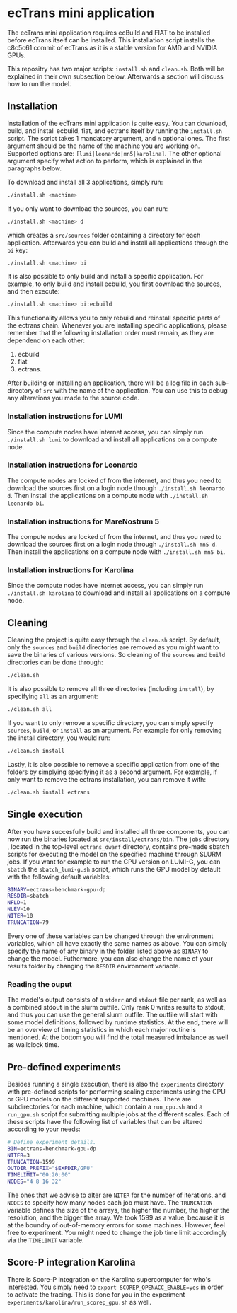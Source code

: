 # ecTrans mini application
The ecTrans mini application requires ecBuild and FIAT to be installed before 
ecTrans itself can be installed. This installation script installs the c8c5c61 
commit of ecTrans as it is a stable version for AMD and NVIDIA GPUs.

This repositry has two major scripts: `install.sh` and `clean.sh`. Both will
be explained in their own subsection below. Afterwards a section will discuss
how to run the model.

## Installation
Installation of the ecTrans mini application is quite easy. 
You can download, build, and install ecbuild, fiat, and ectrans itself by
running the `install.sh` script. The script takes 1 mandatory argument, and `n`
optional ones. The first argument should be the name of the machine you are 
working on. Supported options are: `[lumi|leonardo|mn5|karolina]`. The other
optional argument specify what action to perform, which is explained in the 
paragraphs below.

To download and install all 3 applications, simply run:

```bash
./install.sh <machine>
```

If you only want to download the sources, you can run:

```bash
./install.sh <machine> d
```

which creates a `src/sources` folder containing a directory for each
application. Afterwards you can build and install all applications through the
`bi` key:

```bash
./install.sh <machine> bi
```

It is also possible to only build and install a specific application. 
For example, to only build and install ecbuild, you first download the sources, 
and then execute:

```bash
./install.sh <machine> bi:ecbuild
```

This functionality allows you to only rebuild and reinstall specific parts
of the ectrans chain. Whenever you are installing specific applications, please
remember that the following installation order must remain, as they are 
dependend on each other:

1. ecbuild
2. fiat
3. ectrans.

After building or installing an application, there will be a log file in each
sub-directory of `src` with the name of the application. You can use
this to debug any alterations you made to the source code.

### Installation instructions for LUMI
Since the compute nodes have internet access, you can simply run 
`./install.sh lumi` to download and install all applications on a compute node.

### Installation instructions for Leonardo
The compute nodes are locked of from the internet, and thus you need to download
the sources first on a login node through `./install.sh leonardo d`. Then 
install the applications on a compute node with `./install.sh leonardo bi`.

### Installation instructions for MareNostrum 5
The compute nodes are locked of from the internet, and thus you need to download
the sources first on a login node through `./install.sh mn5 d`. Then install the
applications on a compute node with `./install.sh mn5 bi`.

### Installation instructions for Karolina
Since the compute nodes have internet access, you can simply run 
`./install.sh karolina` to download and install all applications on a compute 
node.


## Cleaning
Cleaning the project is quite easy through the `clean.sh` script. By default,
only the `sources` and `build` directories are removed as you might want to save
the binaries of various versions. So cleaning of the `sources` and `build` 
directories can be done through:

```bash
./clean.sh
```

It is also possible to remove all three directories (including `install`), by
specifying `all` as an argument:

```bash
./clean.sh all
```

If you want to only remove a specific directory, you can simply specify 
`sources`, `build`, or `install` as an argument. For example for only removing
the install directory, you would run:

```bash
./clean.sh install
```

Lastly, it is also possible to remove a specific application from one of the
folders by simplying specifying it as a second argument. For example, if only
want to remove the ectrans installation, you can remove it with:

```bash
./clean.sh install ectrans
```

## Single execution
After you have succesfully build and installed all three components, you can
now run the binaries located at `src/install/ectrans/bin`. The `jobs` directory 
, located in the top-level `ectrans_dwarf` directory, contains pre-made sbatch
scripts for executing the model on the specified machine through SLURM jobs. If 
you want for example to run the GPU version on LUMI-G, you can `sbatch` the 
`sbatch_lumi-g.sh` script, which runs the GPU model by default with the 
following default variables:

```bash
BINARY=ectrans-benchmark-gpu-dp
RESDIR=sbatch
NFLD=1
NLEV=10
NITER=10
TRUNCATION=79
```

Every one of these variables can be changed through the environment variables,
which all have exactly the same names as above. You can simply specify the name
of any binary in the folder listed above as `BINARY` to change the model.
Futhermore, you can also change the name of your results folder by changing the
`RESDIR` environment variable.

### Reading the ouput
The model's output consists of a `stderr` and `stdout` file per rank, as well as 
a combined stdout in the slurm outfile. Only rank 0 writes results to stdout,
and thus you can use the general slurm outfile. The outfile will start with some
model definitions, followed by runtime statistics. At the end, there will be an
overview of timing statistics in which each major routine is mentioned. At the
bottom you will find the total measured imbalance as well as wallclock time.

## Pre-defined experiments
Besides running a single execution, there is also the `experiments` directory
with pre-defined scripts for performing scaling experiments using the CPU or GPU
models on the different supported machines. There are subdirectories for each
machine, which contain a `run_cpu.sh` and a `run_gpu.sh` script for submitting
multiple jobs at the different scales. Each of these scripts have the following
list of variables that can be altered according to your needs:

```bash
# Define experiment details.
BIN=ectrans-benchmark-gpu-dp
NITER=3
TRUNCATION=1599
OUTDIR_PREFIX="$EXPDIR/GPU"
TIMELIMIT="00:20:00"
NODES="4 8 16 32"
```

The ones that we advise to alter are `NITER` for the number of iterations, and
`NODES` to specify how many nodes each job must have. The `TRUNCATION` variable
defines the size of the arrays, the higher the number, the higher the 
resolution, and  the bigger the array. We took 1599 as a value, because it is 
at the boundry of out-of-memory errors for some machines. However, feel free to
experiment. You might need to change the job time limit accordingly via the 
`TIMELIMIT` variable.

## Score-P integration Karolina
There is Score-P integration on the Karolina supercomputer for who's interested.
You simply need to `export SCOREP_OPENACC_ENABLE=yes` in order to activate the
tracing. This is done for you in the experiment 
`experiments/karolina/run_scorep_gpu.sh` as well.
